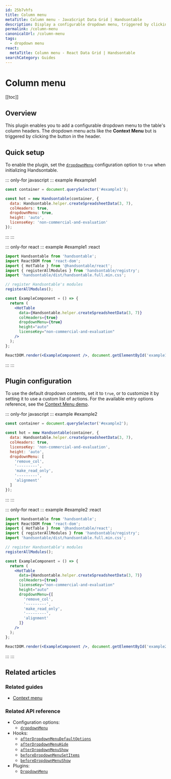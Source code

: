 ```yaml
---
id: 25b7vhfs
title: Column menu
metaTitle: Column menu - JavaScript Data Grid | Handsontable
description: Display a configurable dropdown menu, triggered by clicking on a button in a column header.
permalink: /column-menu
canonicalUrl: /column-menu
tags:
  - dropdown menu
react:
  metaTitle: Column menu - React Data Grid | Handsontable
searchCategory: Guides
---
```


# Column menu

[[toc]]

## Overview

This plugin enables you to add a configurable dropdown menu to the table's column headers.
The dropdown menu acts like the **Context Menu** but is triggered by clicking the button in the header.

## Quick setup

To enable the plugin, set the [`dropdownMenu`](@/api/options.md#dropdownmenu) configuration option to `true` when initializing Handsontable.

::: only-for javascript
::: example #example1
```js
const container = document.querySelector('#example1');

const hot = new Handsontable(container, {
  data: Handsontable.helper.createSpreadsheetData(3, 7),
  colHeaders: true,
  dropdownMenu: true,
  height: 'auto',
  licenseKey: 'non-commercial-and-evaluation'
});
```
:::
:::

::: only-for react
::: example #example1 :react
```jsx
import Handsontable from 'handsontable';
import ReactDOM from 'react-dom';
import { HotTable } from '@handsontable/react';
import { registerAllModules } from 'handsontable/registry';
import 'handsontable/dist/handsontable.full.min.css';

// register Handsontable's modules
registerAllModules();

const ExampleComponent = () => {
  return (
    <HotTable
      data={Handsontable.helper.createSpreadsheetData(3, 7)}
      colHeaders={true}
      dropdownMenu={true}
      height="auto"
      licenseKey="non-commercial-and-evaluation"
    />
  );
};

ReactDOM.render(<ExampleComponent />, document.getElementById('example1'));
```
:::
:::


## Plugin configuration

To use the default dropdown contents, set it to `true`, or to customize it by setting it to use a custom list of actions. For the available entry options reference, see the [Context Menu demo](@/guides/accessories-and-menus/context-menu.md#page-specific).

::: only-for javascript
::: example #example2
```js
const container = document.querySelector('#example2');

const hot = new Handsontable(container, {
  data: Handsontable.helper.createSpreadsheetData(3, 7),
  colHeaders: true,
  licenseKey: 'non-commercial-and-evaluation',
  height: 'auto',
  dropdownMenu: [
    'remove_col',
    '---------',
    'make_read_only',
    '---------',
    'alignment'
  ]
});
```
:::
:::

::: only-for react
::: example #example2 :react
```jsx
import Handsontable from 'handsontable';
import ReactDOM from 'react-dom';
import { HotTable } from '@handsontable/react';
import { registerAllModules } from 'handsontable/registry';
import 'handsontable/dist/handsontable.full.min.css';

// register Handsontable's modules
registerAllModules();

const ExampleComponent = () => {
  return (
    <HotTable
      data={Handsontable.helper.createSpreadsheetData(3, 7)}
      colHeaders={true}
      licenseKey="non-commercial-and-evaluation"
      height="auto"
      dropdownMenu={[
        'remove_col',
        '---------',
        'make_read_only',
        '---------',
        'alignment'
      ]}
    />
  );
};

ReactDOM.render(<ExampleComponent />, document.getElementById('example2'));
```
:::
:::


## Related articles

### Related guides

- [Context menu](@/guides/accessories-and-menus/context-menu.md)

### Related API reference

- Configuration options:
  - [`dropdownMenu`](@/api/options.md#dropdownmenu)
- Hooks:
  - [`afterDropdownMenuDefaultOptions`](@/api/hooks.md#afterdropdownmenudefaultoptions)
  - [`afterDropdownMenuHide`](@/api/hooks.md#afterdropdownmenuhide)
  - [`afterDropdownMenuShow`](@/api/hooks.md#afterdropdownmenushow)
  - [`beforeDropdownMenuSetItems`](@/api/hooks.md#beforedropdownmenusetitems)
  - [`beforeDropdownMenuShow`](@/api/hooks.md#beforedropdownmenushow)
- Plugins:
  - [`DropdownMenu`](@/api/dropdownMenu.md)
